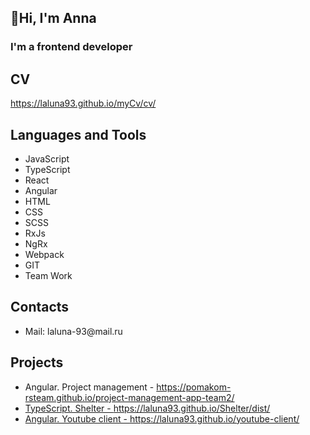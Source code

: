 <h2>👋Hi, I'm Anna</h2> 
<h3>I'm a frontend developer</h3>
<h2>CV</h2> <a href = "https://laluna93.github.io/myCv/cv/">https://laluna93.github.io/myCv/cv/</a>
 <div>
  <h2>Languages and Tools</h2>
  <ul class="works-skills__list">
    <li class="works-skills__skill">JavaScript</li>
    <li class="works-skills__skill">TypeScript</li>
   <li class="works-skills__skill">React</li>
    <li class="works-skills__skill">Angular</li>
    <li class="works-skills__skill">HTML</li>
    <li class="works-skills__skill">CSS</li>
    <li class="works-skills__skill">SCSS</li>
    <li class="works-skills__skill">RxJs</li>
    <li class="works-skills__skill">NgRx</li>
    <li class="works-skills__skill">Webpack</li>
    <li class="works-skills__skill">GIT</li>
    <li class="works-skills__skill">Team Work</li>
  </ul> 
</div>
<div>
  <h2>Contacts</h2>
 <ul>

  <li>Mail: laluna-93@mail.ru</li>
 </ul>
</div>
<div>
  <h2>Projects</h2>
  <ul>
    <li>Angular. Project management - <a href = "https://pomakom-rsteam.github.io/project-management-app-team2/">https://pomakom-rsteam.github.io/project-management-app-team2/</li>
    <li>TypeScript. Shelter - <a href = "https://laluna93.github.io/Shelter/dist/">https://laluna93.github.io/Shelter/dist/</li>
    <li>Angular. Youtube client - <a href = "https://laluna93.github.io/youtube-client/">https://laluna93.github.io/youtube-client/</li>
  </ul>
</div>
<!--
**laluna93/laluna93** is a ✨ _special_ ✨ repository because its `README.md` (this file) appears on your GitHub profile.

Here are some ideas to get you started:

- 🔭 I’m currently working on ...
- 🌱 I’m currently learning ...
- 👯 I’m looking to collaborate on ...
- 🤔 I’m looking for help with ...
- 💬 Ask me about ...
- 📫 How to reach me: ...
- 😄 Pronouns: ...
- ⚡ Fun fact: ...
-->
